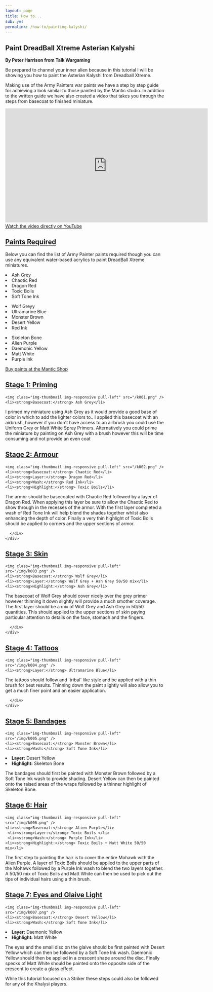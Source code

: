 ```yaml
---
layout: page
title: How to...
sub: yes
permalink: /how-to/painting-kalyshi/
---
```


<h2>Paint DreadBall Xtreme Asterian Kalyshi</h2>
<strong>By Peter Harrison from Talk Wargaming</strong>

Be prepared to channel your inner alien because in this tutorial I will be showing you how to paint the Asterian Kalyshi from Dreadball Xtreme.

Making use of the Army Painters war paints we have a step by step guide for achieving a look similar to those painted by the Mantic studio. In addition to the written guide we have also created a video that takes you through the steps from basecoat to finished miniature.

<iframe width="640" height="360" src="https://www.youtube.com/embed/rVGe-c6TFWs" frameborder="0" allowfullscreen></iframe>
<!-- leave this in for mobile users -->
<a class="btn btn-danger" target="_blank" href="https://www.youtube.com/watch?v=B8PJO4fee3k">Watch the video directly on YouTube</a>

<div class="panel-group" id="accordion" role="tablist" aria-multiselectable="true">
  <div class="panel panel-default">
    <div class="panel-heading" role="tab" id="headingOne">
      <h2 class="panel-title">
	<a data-toggle="collapse" data-parent="#accordion" href="#collapseOne" aria-expanded="true" aria-controls="collapseOne">
	  Paints Required
	</a>
      </h2>
    </div>
    <div id="collapseOne" class="panel-collapse collapse" role="tabpanel" aria-labelledby="headingOne">
      <div class="panel-body">

Below you can find the list of Army Painter paints required though you can use any equivalent water-based acrylics to paint DreadBall Xtreme miniatures. 

<!-- Content Row -->
<div class="row">
<div class="col-md-4">
<p><li>Ash Grey</li>
<li>Chaotic Red</li>
<li>Dragon Red</li>
<li>Toxic Boils</li>
<li>Soft Tone Ink </li></p>
</div>
<!-- /.col-md-4 -->
 <div class="col-md-4">
<p><li>Wolf Greyy</li>
<li>Ultramarine Blue</li>
<li>Monster Brown</li>
<li>Desert Yellow</li>
<li>Red Ink</li></p>
</div>
<!-- /.col-md-4 -->
 <div class="col-md-4">
<p><li>Skeleton Bone</li>
<li>Alien Purple</li>
<li>Daemonic Yellow</li>
<li>Matt White</li>
<li>Purple Ink</li></p>
</div>
<!-- /.col-md-4 -->
 
<p><a href="http://www.manticgames.com/mantic-shop.html" class="btn btn-danger">Buy paints at the Mantic Shop</a></p>

</div>
<!-- /.row -->
     </div>
    </div>
  </div>
  <div class="panel panel-default">
    <div class="panel-heading" role="tab" id="headingTwo">
      <h2 class="panel-title">
        <a class="collapsed" data-toggle="collapse" data-parent="#accordion" href="#collapseTwo" aria-expanded="false" aria-controls="collapseTwo">
          Stage 1: Priming
        </a>
      </h2>
    </div>
    <div id="collapseTwo" class="panel-collapse collapse" role="tabpanel" aria-labelledby="headingTwo">
      <div class="panel-body">
      
    <img class="img-thumbnail img-responsive pull-left" src="/k001.png" />
    <li><strong>Basecoat:</strong> Ash Grey</li>


I primed my miniature using Ash Grey as it would provide a good base of color in which to add the lighter colors to.. I applied this basecoat with an airbrush, however if you don't have access to an airbrush you could use the Uniform Grey or Matt White Spray Primers. Alternatively you could prime the miniature by painting on Ash Grey with a brush however this will be time consuming and not provide an even coat
      </div>
    </div>
  </div>
<div class="panel panel-default">
    <div class="panel-heading" role="tab" id="headingThree">
      <h2 class="panel-title">
        <a class="collapsed" data-toggle="collapse" data-parent="#accordion" href="#collapseThree" aria-expanded="false" aria-controls="collapseThree">
          Stage 2: Armour
        </a>
      </h2>
    </div>
    <div id="collapseThree" class="panel-collapse collapse" role="tabpanel" aria-labelledby="headingThree">
      <div class="panel-body">
      
    <img class="img-thumbnail img-responsive pull-left" src="/k002.png" />
    <li><strong>Basecoat:</strong> Chaotic Red</li>
    <li><strong>Layer:</strong> Dragon Red</li>
    <li><strong>Wash:</strong> Red Ink</li>
    <li><strong>Highlight:</strong> Toxic Boils</li>

The armor should be basecoated with Chaotic Red followed by a layer of Dragon Red. When applying this layer be sure to allow the Chaotic Red to show through in the recesses of the armor. With the first layer completed a wash of Red Tone Ink will help blend the shades together whilst also enhancing the depth of color. Finally a very thin highlight of Toxic Boils should be applied to corners and the upper sections of armor. 

      </div>
    </div>
  </div>
<div class="panel panel-default">
    <div class="panel-heading" role="tab" id="headingFour">
      <h2 class="panel-title">
        <a class="collapsed" data-toggle="collapse" data-parent="#accordion" href="#collapseFour" aria-expanded="false" aria-controls="collapseFour">
          Stage 3: Skin
        </a>
      </h2>
    </div>
    <div id="collapseFour" class="panel-collapse collapse" role="tabpanel" aria-labelledby="headingFour">
      <div class="panel-body">
     
    <img class="img-thumbnail img-responsive pull-left" src="/img/k003.png" />
    <li><strong>Basecoat:</strong> Wolf Grey</li>
    <li><strong>Layer:</strong> Wolf Grey + Ash Grey 50/50 mix</li>
    <li><strong>Highlight:</strong> Ash Grey</li>

The basecoat of Wolf Grey should cover nicely over the grey primer however thinning it down slightly will provide a much smother coverage. The first layer should be a mix of Wolf Grey and Ash Grey in 50/50 quantities. This should applied to the upper sections of skin paying particular attention to details on the face, stomach and the fingers.

      </div>
    </div>
  </div>
 <div class="panel panel-default">
    <div class="panel-heading" role="tab" id="headingFive">
      <h2 class="panel-title">
        <a class="collapsed" data-toggle="collapse" data-parent="#accordion" href="#collapseFive" aria-expanded="false" aria-controls="collapseFive">
	 Stage 4: Tattoos
        </a>
      </h2>
    </div>
    <div id="collapseFive" class="panel-collapse collapse" role="tabpanel" aria-labelledby="headingFive">
      <div class="panel-body">
     
    <img class="img-thumbnail img-responsive pull-left" src="/img/k004.png" />
    <li><strong>Layer:</strong> Ultramarine Blue</li>
 
The tattoos should follow and 'tribal' like style and be applied with a thin brush for best results. Thinning down the paint slightly will also allow you to get a much finer point and an easier application.

      </div>
    </div>
  </div>
 <div class="panel panel-default">
    <div class="panel-heading" role="tab" id="headingSix">
      <h2 class="panel-title">
        <a class="collapsed" data-toggle="collapse" data-parent="#accordion" href="#collapseSix" aria-expanded="false" aria-controls="collapseSix">
	 Stage 5: Bandages
       </a>
      </h2>
    </div>
    <div id="collapseSix" class="panel-collapse collapse" role="tabpanel" aria-labelledby="headingSix">
      <div class="panel-body">
     
    <img class="img-thumbnail img-responsive pull-left" src="/img/k005.png" />
    <li><strong>Basecoat:</strong> Monster Brown</li>
    <li><strong>Wash:</strong> Soft Tone Ink</li>
   <li><strong>Layer:</strong> Desert Yellow</li>
 <li><strong>Highlight:</strong> Skeleton Bone</li>

The bandages should first be painted with Monster Brown followed by a Soft Tone Ink wash to provide shading. Desert Yellow can then be painted onto the raised areas of the wraps followed by a thinner highlight of Skeleton Bone.
</div>
    </div>
  </div>
 <div class="panel panel-default">
    <div class="panel-heading" role="tab" id="headingSeven">
      <h2 class="panel-title">
        <a class="collapsed" data-toggle="collapse" data-parent="#accordion" href="#collapseSeven" aria-expanded="false" aria-controls="collapseSeven">
	 Stage 6: Hair
	</a>
      </h2>
    </div>
    <div id="collapseSeven" class="panel-collapse collapse" role="tabpanel" aria-labelledby="headingSeven">
      <div class="panel-body">
     
    <img class="img-thumbnail img-responsive pull-left" src="/img/k006.png" />
    <li><strong>Basecoat:</strong> Alien Purple</li>
     <li><strong>Layer:</strong> Toxic Boils </li>
     <li><strong>Wash:</strong> Purple Ink</li>
    <li><strong>Highlight:</strong> Toxic Boils + Matt White 50/50 mix</li>
The first step to painting the hair is to cover the entire Mohawk with the Alien Purple. A layer of Toxic Boils should be applied to the upper parts of the Mohawk followed by a Purple Ink wash to blend the two layers together. A 50/50 mix of Toxic Boils and Matt White can then be used to pick out the tips of individual hairs using a thin brush.
</div>
    </div>
  </div>
 <div class="panel panel-default">
    <div class="panel-heading" role="tab" id="headingEight">
      <h2 class="panel-title">
        <a class="collapsed" data-toggle="collapse" data-parent="#accordion" href="#collapseEight" aria-expanded="false" aria-controls="collapseEight">
	 Stage 7: Eyes and Glaive Light
	</a>
      </h2>
    </div>
    <div id="collapseEight" class="panel-collapse collapse" role="tabpanel" aria-labelledby="headingEight">
      <div class="panel-body">
     
    <img class="img-thumbnail img-responsive pull-left" src="/img/k007.png" />
    <li><strong>Basecoat:</strong> Desert Yellow</li>
    <li><strong>Wash:</strong> Soft Tone Ink</li>
   <li><strong>Layer:</strong> Daemonic Yellow</li>
<li><strong>Highlight:</strong> Matt White</li>

The eyes and the small disc on the glaive should be first painted with Desert Yellow which can then be followed by a Soft Tone Ink wash. Daemonic Yellow should then be applied in a crescent shape around the disc. Finally specks of Matt White should be painted onto the opposite side of the crescent to create a glass effect.

While this tutorial focused on a Striker these steps could also be followed for any of the Khalysi players. 
